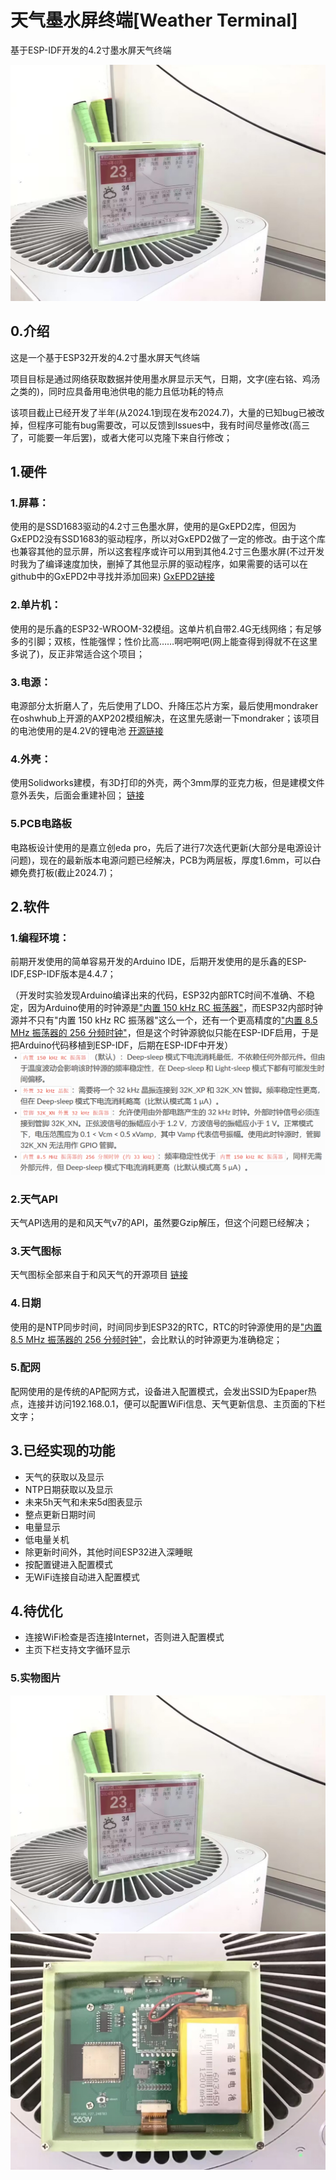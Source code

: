 # 天气墨水屏终端[Weather Terminal]
基于ESP-IDF开发的4.2寸墨水屏天气终端

![侧面](Picture/picture1.jpg)
## 0.介绍
这是一个基于ESP32开发的4.2寸墨水屏天气终端

项目目标是通过网络获取数据并使用墨水屏显示天气，日期，文字(座右铭、鸡汤之类的)，同时应具备用电池供电的能力且低功耗的特点

该项目截止已经开发了半年(从2024.1到现在发布2024.7)，大量的已知bug已被改掉，但程序可能有bug需要改，可以反馈到Issues中，我有时间尽量修改(高三了，可能要一年后罢)，或者大佬可以克隆下来自行修改；
## 1.硬件
### 1.屏幕：
使用的是SSD1683驱动的4.2寸三色墨水屏，使用的是GxEPD2库，但因为GxEPD2没有SSD1683的驱动程序，所以对GxEPD2做了一定的修改。由于这个库也兼容其他的显示屏，所以这套程序或许可以用到其他4.2寸三色墨水屏(不过开发时我为了编译速度加快，删掉了其他显示屏的驱动程序，如果需要的话可以在github中的GxEPD2中寻找并添加回来)
[GxEPD2链接](https://github.com/ZinggJM/GxEPD2)
### 2.单片机：
使用的是乐鑫的ESP32-WROOM-32模组。这单片机自带2.4G无线网络；有足够多的引脚；双核，性能强悍；性价比高……啊吧啊吧(网上能查得到得就不在这里多说了)，反正非常适合这个项目；
### 3.电源：
电源部分太折磨人了，先后使用了LDO、升降压芯片方案，最后使用mondraker在oshwhub上开源的AXP202模组解决，在这里先感谢一下mondraker；该项目的电池使用的是4.2V的锂电池
[开源链接](https://oshwhub.com/mondraker/axp202-zeng-ge-yan-zheng)
### 4.外壳：
使用Solidworks建模，有3D打印的外壳，两个3mm厚的亚克力板，但是建模文件意外丢失，后面会重建补回；
[链接](Hardware/PCB/README.md)
### 5.PCB电路板
电路板设计使用的是嘉立创eda pro，先后了进行7次迭代更新(大部分是电源设计问题)，现在的最新版本电源问题已经解决，PCB为两层板，厚度1.6mm，可以~~白嫖~~免费打板(截止2024.7)；
## 2.软件
### 1.编程环境：
前期开发使用的简单容易开发的Arduino IDE，后期开发使用的是乐鑫的ESP-IDF,ESP-IDF版本是4.4.7；

（开发时实验发现Arduino编译出来的代码，ESP32内部RTC时间不准确、不稳定，因为Arduino使用的时钟源是<u>"内置 150 kHz RC 振荡器"</u>，而ESP32内部时钟源并不只有"内置 150 kHz RC 振荡器"这么一个，还有一个更高精度的<u>"内置 8.5 MHz 振荡器的 256 分频时钟"</u>，但是这个时钟源貌似只能在ESP-IDF启用，于是把Arduino代码移植到ESP-IDF，后期在ESP-IDF中开发）
![时钟源](Picture/img1.png)
### 2.天气API
天气API选用的是和风天气v7的API，虽然要Gzip解压，但这个问题已经解决；
### 3.天气图标
天气图标全部来自于和风天气的开源项目
[链接](https://github.com/qwd/WeatherIcon)
### 4.日期
使用的是NTP同步时间，时间同步到ESP32的RTC，RTC的时钟源使用的是<u>"内置 8.5 MHz 振荡器的 256 分频时钟"</u>，会比默认的时钟源更为准确稳定；
### 5.配网
配网使用的是传统的AP配网方式，设备进入配置模式，会发出SSID为Epaper热点，连接并访问192.168.0.1，便可以配置WiFi信息、天气更新信息、主页面的下栏文字；
## 3.已经实现的功能
+ 天气的获取以及显示
+ NTP日期获取以及显示
+ 未来5h天气和未来5d图表显示
+ 整点更新日期时间
+ 电量显示
+ 低电量关机
+ 除更新时间外，其他时间ESP32进入深睡眠
+ 按配置键进入配置模式
+ 无WiFi连接自动进入配置模式
## 4.待优化
+ 连接WiFi检查是否连接Internet，否则进入配置模式
+ 主页下栏支持文字循环显示
### 5.实物图片
![1](Picture/picture1.jpg)
![2](Picture/picture2.jpg)

